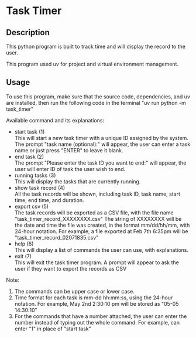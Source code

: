 # Task Timer

## Description
This python program is built to track time and will display the record to the user.

This program used uv for project and virtual environment management.

## Usage
To use this program, make sure that the source code, dependencies, and uv are installed, then run the following code in the terminal "uv run python -m task_timer"

Available command and its explanations:

- start task (1)  
    This will start a new task timer with a unique ID assigned by the system.
    The prompt "task name (optional):" will appear, the user can enter a task
    name or just press "ENTER" to leave it blank.
- end task (2)  
    The prompt "Please enter the task ID you want to end:" will appear, the 
    user will enter ID of task the user wish to end.
- running tasks (3)  
    This will display the tasks that are currently running.
- show task record (4)  
    All the task records will be shown, including task ID, task name, start 
    time, end time, and duration.
- export csv (5)  
    The task records will be exported as a CSV file, with the file name 
    "task_timer_record_XXXXXXXX.csv"
    The string of XXXXXXXX will be the date and time the file was created, 
    in the format mm/dd/hh/mm, with 24-hour notation. For example, a file 
    exported at Feb 7th 6:35pm will be "task_timer_record_02071835.csv"
- help (6)  
    This will display a list of commands the user can use, with explanations.
- exit (7)  
    This will exit the task timer program. A prompt will appear to ask the 
    user if they want to export the records as CSV

Note: 
1. The commands can be upper case or lower case. 
2. Time format for each task is mm-dd hh:mm:ss, using the 24-hour notation. 
    For example, May 2nd 2:30:10 pm will be stored as "05-05 14:30:10"
3. For the commands that have a number attached, the user can enter the number
    instead of typing out the whole command.
    For example, can enter "1" in place of "start task"
